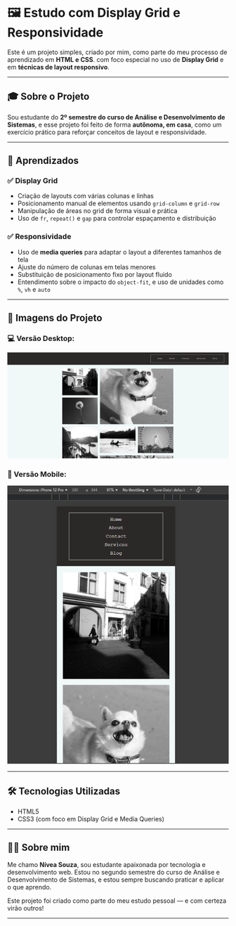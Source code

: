 # 🖼️ Estudo com Display Grid e Responsividade

Este é um projeto simples, criado por mim, como parte do meu processo de aprendizado em **HTML e CSS**. com foco especial no uso de **Display Grid** e em **técnicas de layout responsivo**.

---

## 🎓 Sobre o Projeto

Sou estudante do **2º semestre do curso de Análise e Desenvolvimento de Sistemas**, e esse projeto foi feito de forma **autônoma, em casa**, como um exercício prático para reforçar conceitos de layout e responsividade.

---

## 🚀 Aprendizados

### ✅ **Display Grid**

- Criação de layouts com várias colunas e linhas
- Posicionamento manual de elementos usando `grid-column` e `grid-row`
- Manipulação de áreas no grid de forma visual e prática
- Uso de `fr`, `repeat()` e `gap` para controlar espaçamento e distribuição

### ✅ **Responsividade**

- Uso de **media queries** para adaptar o layout a diferentes tamanhos de tela
- Ajuste do número de colunas em telas menores
- Substituição de posicionamento fixo por layout fluido
- Entendimento sobre o impacto do `object-fit`, e uso de unidades como `%`, `vh` e `auto`

---

## 📸 Imagens do Projeto

### 💻 Versão Desktop:
![print-desktop](https://github.com/niveabeh/exercicio-de-aprendizagem-display-grip/blob/main/curso-html-avancado/img-proj/site.png?raw=true)

### 📱 Versão Mobile:
![print-mobile](https://github.com/niveabeh/exercicio-de-aprendizagem-display-grip/blob/main/curso-html-avancado/img-proj/responsivo.png)

---

## 🛠️ Tecnologias Utilizadas

- HTML5
- CSS3 (com foco em Display Grid e Media Queries)

---

## 👩‍💻 Sobre mim

Me chamo **Nívea Souza**, sou estudante apaixonada por tecnologia e desenvolvimento web. Estou no segundo semestre do curso de Análise e Desenvolvimento de Sistemas, e estou sempre buscando praticar e aplicar o que aprendo.

Este projeto foi criado como parte do meu estudo pessoal — e com certeza virão outros!

---
